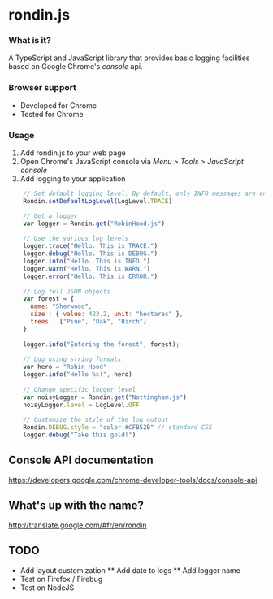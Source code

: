 rondin.js
=========

### What is it?
A TypeScript and JavaScript library that provides basic logging facilities based on Google Chrome's _console_ api.

### Browser support
* Developed for Chrome
* Tested for Chrome

### Usage

1. Add rondin.js to your web page
2. Open Chrome's JavaScript console via *Menu > Tools > JavaScript console*
3. Add logging to your application

```js
    // Set default logging level. By default, only INFO messages are enabled on all loggers.
    Rondin.setDefaultLogLevel(LogLevel.TRACE)

    // Get a logger
    var logger = Rondin.get("RobinHood.js")
    
    // Use the various log levels
    logger.trace("Hello. This is TRACE.")
    logger.debug("Hello. This is DEBUG.")
    logger.info("Hello. This is INFO.")
    logger.warn("Hello. This is WARN.")
    logger.error("Hello. This is ERROR.")
    
    // Log full JSON objects
    var forest = {
      name: "Sherwood",
      size : { value: 423.2, unit: "hectares" },
      trees : ["Pine", "Oak", "Birch"]
    }
    
    logger.info("Entering the forest", forest);
  
    // Log using string formats
    var hero = "Robin Hood"
    logger.info("Hello %s!", hero) 
    
    // Change specific logger level
    var noisyLogger = Rondin.get("Nottingham.js")
    noisyLogger.level = LogLevel.OFF
    
    // Customize the style of the log output
    Rondin.DEBUG.style = "color:#CFB52B" // standard CSS
    logger.debug("Take this gold!")
```

## Console API documentation
https://developers.google.com/chrome-developer-tools/docs/console-api

## What's up with the name?
http://translate.google.com/#fr/en/rondin

## TODO

* Add layout customization
** Add date to logs
** Add logger name
* Test on Firefox / Firebug
* Test on NodeJS
